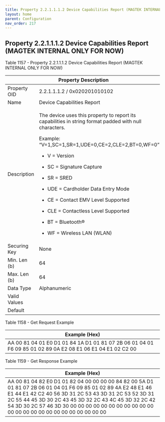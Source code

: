 ```yaml
---
title: Property 2.2.1.1.1.2 Device Capabilities Report (MAGTEK INTERNAL ONLY FOR NOW)
layout: home
parent: Configuration
nav_order: 217
---
```


## Property 2.2.1.1.1.2 Device Capabilities Report (MAGTEK INTERNAL ONLY FOR NOW)

Table 1157 - Property 2.2.1.1.1.2 Device Capabilities Report (MAGTEK
INTERNAL ONLY FOR NOW)

<table>
<colgroup>
<col style="width: 14%" />
<col style="width: 85%" />
</colgroup>
<thead>
<tr>
<th colspan="2">Property Description</th>
</tr>
</thead>
<tbody>
<tr>
<td>Property OID</td>
<td>2.2.1.1.1.2 / 0x020201010102</td>
</tr>
<tr>
<td>Name</td>
<td>Device Capabilities Report</td>
</tr>
<tr>
<td>Description</td>
<td><p>The device uses this property to report its capabilities in
string format padded with null characters.</p>
<p>Example: “V=1,SC=1,SR=1,UDE=0,CE=2,CLE=2,BT=0,WF=0”</p>
<ul>
<li><p>V = Version</p></li>
<li><p>SC = Signature Capture</p></li>
<li><p>SR = SRED</p></li>
<li><p>UDE = Cardholder Data Entry Mode</p></li>
<li><p>CE = Contact EMV Level Supported</p></li>
<li><p>CLE = Contactless Level Supported</p></li>
<li><p>BT = Bluetooth®</p></li>
<li><p>WF = Wireless LAN (WLAN)</p></li>
</ul></td>
</tr>
<tr>
<td>Securing Key</td>
<td>None</td>
</tr>
<tr>
<td>Min. Len (b)</td>
<td>64</td>
</tr>
<tr>
<td>Max. Len (b)</td>
<td>64</td>
</tr>
<tr>
<td>Data Type</td>
<td>Alphanumeric</td>
</tr>
<tr>
<td>Valid Values</td>
<td></td>
</tr>
<tr>
<td>Default</td>
<td></td>
</tr>
</tbody>
</table>

Table 1158 - Get Request Example

| Example (Hex) |
|----|
| AA 00 81 04 01 E0 D1 01 84 1A D1 01 81 07 2B 06 01 04 01 F6 09 85 01 02 89 0A E2 08 E1 06 E1 04 E1 02 C2 00 |

Table 1159 - Get Response Example

| Example (Hex) |
|----|
| AA 00 81 04 82 E0 D1 01 82 04 00 00 00 00 84 82 00 5A D1 01 81 07 2B 06 01 04 01 F6 09 85 01 02 89 4A E2 48 E1 46 E1 44 E1 42 C2 40 56 3D 31 2C 53 43 3D 31 2C 53 52 3D 31 2C 55 44 45 3D 30 2C 43 45 3D 32 2C 43 4C 45 3D 32 2C 42 54 3D 30 2C 57 46 3D 30 00 00 00 00 00 00 00 00 00 00 00 00 00 00 00 00 00 00 00 00 00 00 00 00 |

##